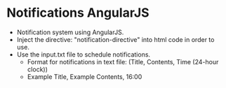 # Notifications AngularJS
* Notification system using AngularJS.
* Inject the directive: "notification-directive" into html code in order to use.
* Use the input.txt file to schedule notifications.
  * Format for notifications in text file: (Title, Contents, Time (24-hour clock))
  * Example Title, Example Contents, 16:00 

